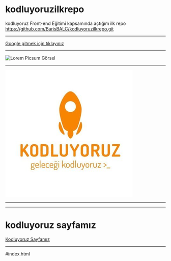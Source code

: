 # kodluyoruzilkrepo
kodluyoruz Front-end Eğitimi kapsamında açtığım ilk repo
https://github.com/BarisBALC/kodluyoruzilkrepo.git
***
[Google gitmek için tıklayınız](http://google.com)
***
![Lorem Picsum Görsel](https://picsum.photos/200/300)
***
![Kodluyoruz Logo](https://raw.githubusercontent.com/Kodluyoruz/taskforce/git/git/markdown-nedir-nasil-kullaniriz-/figures/kodluyoruz_logo.jpg)
***
--------------------------
# kodluyoruz sayfamız 
[Kodluyoruz Sayfamız](https://www.kodluyoruz.org/)
***
#index.html



